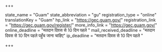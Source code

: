 +++

state_name = "Guam"
state_abbreviation = "gu"
registration_type = "online"
translationKey = "Guam"
hp_link = "https://gec.guam.gov/"
registration_link = "https://gec.guam.gov/register/"
more_info_link = "https://gec.guam.gov/"
online_deadline = "मतदान दिवस से 10 दिन पहले "
mail_received_deadline = "मतदान दिवस से 10 दिन पहले पहुँच जाना चाहिए"
ip_deadline = "मतदान दिवस से 10 दिन पहले "

+++